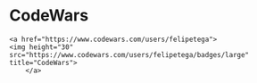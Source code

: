 # CodeWars

    <a href="https://www.codewars.com/users/felipetega">
    <img height="30" src="https://www.codewars.com/users/felipetega/badges/large" title="CodeWars">
        </a>
